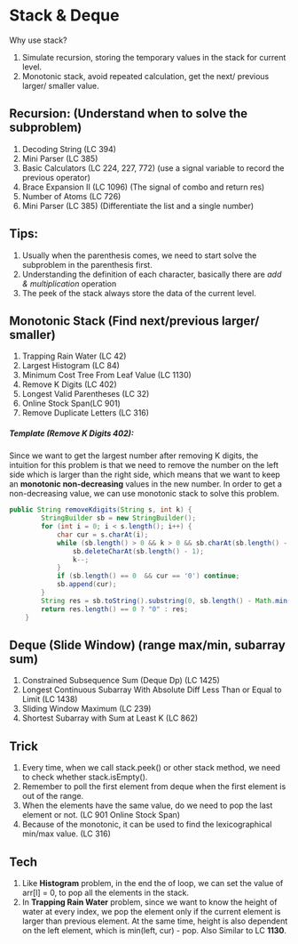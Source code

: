 # Stack & Deque

Why use stack? 

1. Simulate recursion, storing the temporary values in the stack for current level. 
2. Monotonic stack, avoid repeated calculation, get the next/ previous larger/ smaller value. 



## Recursion: (Understand when to solve the subproblem)



1. Decoding String (LC 394)
2. Mini Parser (LC 385)
3. Basic Calculators (LC 224, 227, 772) (use a signal variable to record the previous operator)
4. Brace Expansion II (LC 1096) (The signal of combo and return res) 
5. Number of Atoms (LC 726) 
6. Mini Parser (LC 385) (Differentiate the list and a single number)



## Tips:

1. Usually when the parenthesis comes, we need to start solve the subproblem in the parenthesis first.
2. Understanding the definition of each character, basically there are *add & multiplication* operation
3. The peek of the stack always store the data of the current level. 







## Monotonic Stack (Find next/previous larger/ smaller)

1. Trapping Rain Water (LC 42)
2. Largest Histogram (LC 84)
3. Minimum Cost Tree From Leaf Value (LC 1130)
4. Remove K Digits (LC 402)
5. Longest Valid Parentheses (LC 32)
6. Online Stock Span(LC 901)
7. Remove Duplicate Letters (LC 316)



##### Template (Remove K Digits 402): 

Since we want to get the largest number after removing K digits, the intuition for this problem is that we need to remove the number on the left side which is larger than the right side, which means that we want to keep an **monotonic non-decreasing** values in the new number.  In order to get a non-decreasing value, we can use monotonic stack to solve this problem.

```java
public String removeKdigits(String s, int k) {
        StringBuilder sb = new StringBuilder();
        for (int i = 0; i < s.length(); i++) {
            char cur = s.charAt(i);
            while (sb.length() > 0 && k > 0 && sb.charAt(sb.length() - 1) > cur) {
                sb.deleteCharAt(sb.length() - 1);
                k--;
            }
            if (sb.length() == 0  && cur == '0') continue;
            sb.append(cur);
        }
        String res = sb.toString().substring(0, sb.length() - Math.min(sb.length(), k));
        return res.length() == 0 ? "0" : res;
    }
```





## Deque (Slide Window) (range max/min, subarray sum)

1. Constrained Subsequence Sum (Deque Dp) (LC 1425)
2. Longest Continuous Subarray With Absolute Diff Less Than or Equal to Limit (LC 1438)
3. Sliding Window Maximum (LC 239)
4. Shortest Subarray with Sum at Least K (LC 862)



## Trick

1. Every time, when we call stack.peek() or other stack method, we need to check whether stack.isEmpty().
2. Remember to poll the first element from deque when the first element is out of the range.
3. When the elements have the same value, do we need to pop the last element or not. (LC 901 Online Stock Span)
4. Because of the monotonic, it can be used to find the lexicographical min/max value. (LC 316)



## Tech

1. Like **Histogram** problem, in the end the of loop, we can set the value of arr[l] = 0, to pop all the elements in the stack.
2. In **Trapping Rain Water** problem, since we want to know the height of water at every index, we pop the element only if the current element is larger than previous element. At the same time, height is also dependent on the left element, which is min(left, cur) - pop. Also Similar to LC **1130**.

